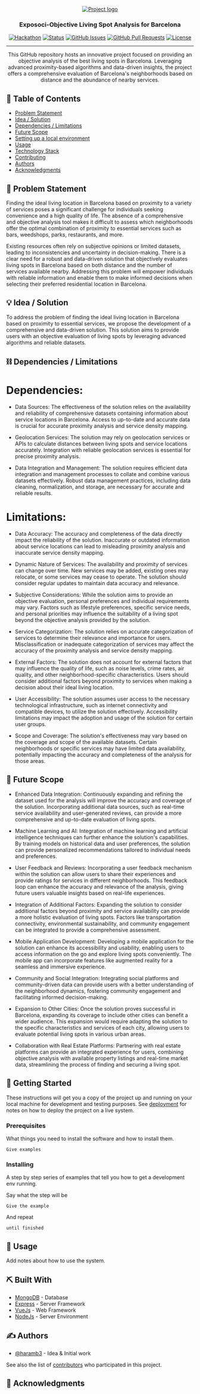 <p align="center">
  <a href="" rel="noopener">
 <img src="https://static.vecteezy.com/system/resources/previews/000/583/611/original/location-icon-vector.jpg" alt="Project logo"></a>
</p>
<h3 align="center">Exposoci-Objective Living Spot Analysis for Barcelona</h3>

<div align="center">

[![Hackathon](https://img.shields.io/badge/hackathon-name-orange.svg)](http://exposoci.pop.com)
[![Status](https://img.shields.io/badge/status-active-success.svg)]()
[![GitHub Issues](https://img.shields.io/github/issues/haramb3/exposoci.svg)](https://github.com/haramb3/exposoci/issues)
[![GitHub Pull Requests](https://img.shields.io/github/issues-pr/haramb3/exposoci.svg)](https://github.com/haramb3/exposoci/pulls)
[![License](https://img.shields.io/badge/license-MIT-blue.svg)](LICENSE.md)

</div>

---

<p align="center"> This GitHub repository hosts an innovative project focused on providing an objective analysis of the best living spots in Barcelona. Leveraging advanced proximity-based algorithms and data-driven insights, the project offers a comprehensive evaluation of Barcelona's neighborhoods based on distance and the abundance of nearby services.
    <br> 
</p>

## 📝 Table of Contents

- [Problem Statement](#problem_statement)
- [Idea / Solution](#idea)
- [Dependencies / Limitations](#limitations)
- [Future Scope](#future_scope)
- [Setting up a local environment](#getting_started)
- [Usage](#usage)
- [Technology Stack](#tech_stack)
- [Contributing](../CONTRIBUTING.md)
- [Authors](#authors)
- [Acknowledgments](#acknowledgments)

## 🧐 Problem Statement <a name = "problem_statement"></a>

Finding the ideal living location in Barcelona based on proximity to a variety of services poses a significant challenge for individuals seeking convenience and a high quality of life. The absence of a comprehensive and objective analysis tool makes it difficult to assess which neighborhoods offer the optimal combination of proximity to essential services such as bars, weedshops, parks, restaurants, and more.

Existing resources often rely on subjective opinions or limited datasets, leading to inconsistencies and uncertainty in decision-making. There is a clear need for a robust and data-driven solution that objectively evaluates living spots in Barcelona based on both distance and the number of services available nearby. Addressing this problem will empower individuals with reliable information and enable them to make informed decisions when selecting their preferred residential location in Barcelona.

## 💡 Idea / Solution <a name = "idea"></a>

To address the problem of finding the ideal living location in Barcelona based on proximity to essential services, we propose the development of a comprehensive and data-driven solution. This solution aims to provide users with an objective evaluation of living spots by leveraging advanced algorithms and reliable datasets.

## ⛓️ Dependencies / Limitations <a name = "limitations"></a>

# Dependencies:

- Data Sources: The effectiveness of the solution relies on the availability and reliability of comprehensive datasets containing information about service locations in Barcelona. Access to up-to-date and accurate data is crucial for accurate proximity analysis and service density mapping.

- Geolocation Services: The solution may rely on geolocation services or APIs to calculate distances between living spots and service locations accurately. Integration with reliable geolocation services is essential for precise proximity analysis.

- Data Integration and Management: The solution requires efficient data integration and management processes to collate and combine various datasets effectively. Robust data management practices, including data cleaning, normalization, and storage, are necessary for accurate and reliable results.

# Limitations:

- Data Accuracy: The accuracy and completeness of the data directly impact the reliability of the solution. Inaccurate or outdated information about service locations can lead to misleading proximity analysis and inaccurate service density mapping.

- Dynamic Nature of Services: The availability and proximity of services can change over time. New services may be added, existing ones may relocate, or some services may cease to operate. The solution should consider regular updates to maintain data accuracy and relevance.

- Subjective Considerations: While the solution aims to provide an objective evaluation, personal preferences and individual requirements may vary. Factors such as lifestyle preferences, specific service needs, and personal priorities may influence the suitability of a living spot beyond the objective analysis provided by the solution.

- Service Categorization: The solution relies on accurate categorization of services to determine their relevance and importance for users. Misclassification or inadequate categorization of services may affect the accuracy of the proximity analysis and service density mapping.

- External Factors: The solution does not account for external factors that may influence the quality of life, such as noise levels, crime rates, air quality, and other neighborhood-specific characteristics. Users should consider additional factors beyond proximity to services when making a decision about their ideal living location.

- User Accessibility: The solution assumes user access to the necessary technological infrastructure, such as internet connectivity and compatible devices, to utilize the solution effectively. Accessibility limitations may impact the adoption and usage of the solution for certain user groups.

- Scope and Coverage: The solution's effectiveness may vary based on the coverage and scope of the available datasets. Certain neighborhoods or specific services may have limited data availability, potentially impacting the accuracy and completeness of the analysis for those areas.

## 🚀 Future Scope <a name = "future_scope"></a>

- Enhanced Data Integration: Continuously expanding and refining the dataset used for the analysis will improve the accuracy and coverage of the solution. Incorporating additional data sources, such as real-time service availability and user-generated reviews, can provide a more comprehensive and up-to-date evaluation of living spots.

- Machine Learning and AI: Integration of machine learning and artificial intelligence techniques can further enhance the solution's capabilities. By training models on historical data and user preferences, the solution can provide personalized recommendations tailored to individual needs and preferences.

- User Feedback and Reviews: Incorporating a user feedback mechanism within the solution can allow users to share their experiences and provide ratings for services in different neighborhoods. This feedback loop can enhance the accuracy and relevance of the analysis, giving future users valuable insights based on real-life experiences.

- Integration of Additional Factors: Expanding the solution to consider additional factors beyond proximity and service availability can provide a more holistic evaluation of living spots. Factors like transportation connectivity, environmental sustainability, and community engagement can be integrated to provide a comprehensive assessment.

- Mobile Application Development: Developing a mobile application for the solution can enhance its accessibility and usability, enabling users to access information on the go and explore living spots conveniently. The mobile app can incorporate features like augmented reality for a seamless and immersive experience.

- Community and Social Integration: Integrating social platforms and community-driven data can provide users with a better understanding of the neighborhood dynamics, fostering community engagement and facilitating informed decision-making.

- Expansion to Other Cities: Once the solution proves successful in Barcelona, expanding its coverage to include other cities can benefit a wider audience. This expansion would require adapting the solution to the specific characteristics and services of each city, allowing users to evaluate potential living spots in various urban areas.

- Collaboration with Real Estate Platforms: Partnering with real estate platforms can provide an integrated experience for users, combining objective analysis with available property listings and real-time market data, streamlining the process of finding and securing a living spot.

## 🏁 Getting Started <a name = "getting_started"></a>

These instructions will get you a copy of the project up and running on your local machine for development
and testing purposes. See [deployment](#deployment) for notes on how to deploy the project on a live system.

### Prerequisites

What things you need to install the software and how to install them.

```
Give examples
```

### Installing

A step by step series of examples that tell you how to get a development env running.

Say what the step will be

```
Give the example
```

And repeat

```
until finished
```

## 🎈 Usage <a name="usage"></a>

Add notes about how to use the system.

## ⛏️ Built With <a name = "tech_stack"></a>

- [MongoDB](https://www.mongodb.com/) - Database
- [Express](https://expressjs.com/) - Server Framework
- [VueJs](https://vuejs.org/) - Web Framework
- [NodeJs](https://nodejs.org/en/) - Server Environment

## ✍️ Authors <a name = "authors"></a>

- [@haramb3](https://github.com/haramb3) - Idea & Initial work

See also the list of [contributors](https://github.com/haramb3/exposoci/contributors)
who participated in this project.

## 🎉 Acknowledgments <a name = "acknowledgments"></a>
